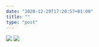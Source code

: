 ```yaml
---
date: "2020-12-29T17:20:57+01:00"
title: ""
type: "post"
---
```


![](/2020-12-29-1.jpeg)
![](/2020-12-29-2.jpeg)
